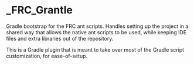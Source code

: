 _FRC_Gr**ant**le
================

Gradle bootstrap for the FRC ant scripts. Handles setting up the project in a
shared way that allows the native ant scripts to be used, while keeping IDE
files and extra libraries out of the repository.

This is a Gradle plugin that is meant to take over most of the Gradle script customization, for ease-of-setup.
